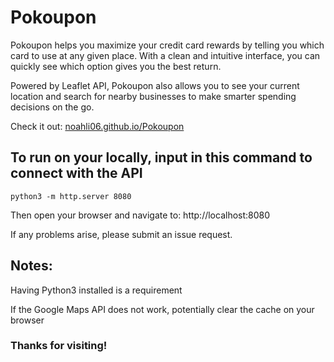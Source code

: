 # Pokoupon
Pokoupon helps you maximize your credit card rewards by telling you which card to use at any given place. With a clean and intuitive interface, you can quickly see which option gives you the best return.

Powered by Leaflet API, Pokoupon also allows you to see your current location and search for nearby businesses to make smarter spending decisions on the go. 

Check it out: [noahli06.github.io/Pokoupon](https://noahli06.github.io/Pokoupon/)

## To run on your locally, input in this command to connect with the API
```
python3 -m http.server 8080
```
Then open your browser and navigate to:
http://localhost:8080


If any problems arise, please submit an issue request.

## Notes: 
Having Python3 installed is a requirement

If the Google Maps API does not work, potentially clear the cache on your browser


### Thanks for visiting!



